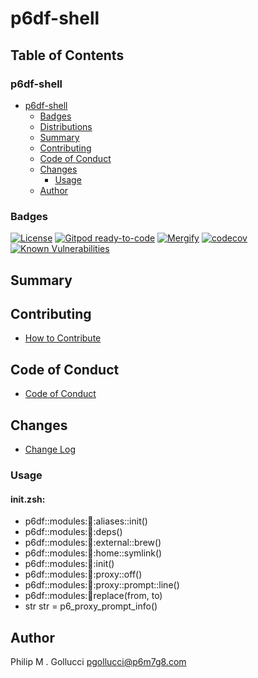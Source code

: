 # p6df-shell

## Table of Contents


### p6df-shell
- [p6df-shell](#p6df-shell)
  - [Badges](#badges)
  - [Distributions](#distributions)
  - [Summary](#summary)
  - [Contributing](#contributing)
  - [Code of Conduct](#code-of-conduct)
  - [Changes](#changes)
    - [Usage](#usage)
  - [Author](#author)

### Badges

[![License](https://img.shields.io/badge/License-Apache%202.0-yellowgreen.svg)](https://opensource.org/licenses/Apache-2.0)
[![Gitpod ready-to-code](https://img.shields.io/badge/Gitpod-ready--to--code-blue?logo=gitpod)](https://gitpod.io/#https://github.com/p6m7g8/p6df-shell)
[![Mergify](https://img.shields.io/endpoint.svg?url=https://gh.mergify.io/badges/p6m7g8/p6df-shell/&style=flat)](https://mergify.io)
[![codecov](https://codecov.io/gh/p6m7g8/p6df-shell/branch/master/graph/badge.svg?token=14Yj1fZbew)](https://codecov.io/gh/p6m7g8/p6df-shell)
[![Known Vulnerabilities](https://snyk.io/test/github/p6m7g8/p6df-shell/badge.svg?targetFile=package.json)](https://snyk.io/test/github/p6m7g8/p6df-shell?targetFile=package.json)

## Summary

## Contributing

- [How to Contribute](CONTRIBUTING.md)

## Code of Conduct

- [Code of Conduct](CODE_OF_CONDUCT.md)

## Changes

- [Change Log](CHANGELOG.md)

### Usage

#### init.zsh:

- p6df::modules::shell::aliases::init()
- p6df::modules::shell::deps()
- p6df::modules::shell::external::brew()
- p6df::modules::shell::home::symlink()
- p6df::modules::shell::init()
- p6df::modules::shell::proxy::off()
- p6df::modules::shell::proxy::prompt::line()
- p6df::modules::shell:replace(from, to)
- str str = p6_proxy_prompt_info()


## Author

Philip M . Gollucci <pgollucci@p6m7g8.com>
